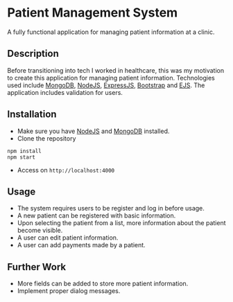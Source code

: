 # Patient Management System

A fully functional application for managing patient information at a clinic.

## Description

Before transitioning into tech I worked in healthcare, this was my motivation to create this application for managing patient information. Technologies used include [MongoDB](https://www.mongodb.com/), [NodeJS](https://nodejs.org/en/), [ExpressJS](https://expressjs.com/), [Bootstrap](https://getbootstrap.com/) and [EJS](https://ejs.co/). The application includes validation for users.

## Installation

- Make sure you have [NodeJS](https://nodejs.org/en/) and [MongoDB](https://www.mongodb.com/) installed.
- Clone the repository

```
npm install
npm start
```

- Access on `http://localhost:4000`

## Usage

- The system requires users to be register and log in before usage.
- A new patient can be registered with basic information.
- Upon selecting the patient from a list, more information about the patient become visible.
- A user can edit patient information.
- A user can add payments made by a patient.

## Further Work

- More fields can be added to store more patient information.
- Implement proper dialog messages.

